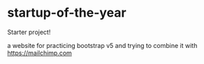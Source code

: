 # startup-of-the-year
Starter project!

a website for practicing bootstrap v5 and trying to combine it
with https://mailchimp.com 

